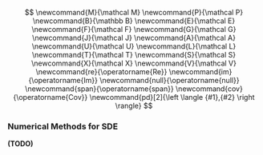 $$
\newcommand{M}{\mathcal M}
\newcommand{P}{\mathcal P}
\newcommand{B}{\mathbb B}
\newcommand{E}{\mathcal E}
\newcommand{F}{\mathcal F}
\newcommand{G}{\mathcal G}
\newcommand{J}{\mathcal J}
\newcommand{A}{\mathcal A}
\newcommand{U}{\mathcal U}
\newcommand{L}{\mathcal L}
\newcommand{T}{\mathcal T}
\newcommand{S}{\mathcal S}
\newcommand{X}{\mathcal X}
\newcommand{V}{\mathcal V}
\newcommand{re}{\operatorname{Re}}
\newcommand{im}{\operatorname{Im}}
\newcommand{null}{\operatorname{null}}
\newcommand{span}{\operatorname{span}}
\newcommand{cov}{\operatorname{Cov}}
\newcommand{pd}[2]{\left \langle {#1},{#2} \right \rangle}
$$

### Numerical Methods for SDE

**(TODO)**
